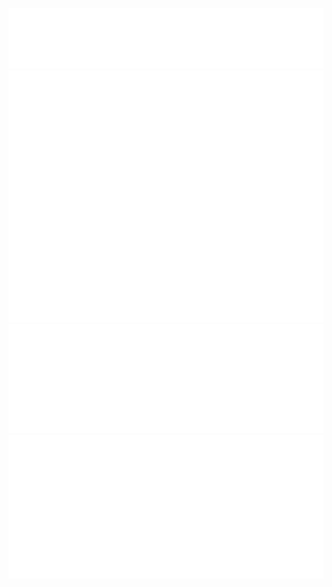 <p>
  <img src="/metrics.classic.svg" alt="Metrics Classic">
  <img src="/metrics.plugin.anilist.svg" alt="Metrics Anilist">
  <img src="/metrics.plugin.languages.details.svg" alt="Metrics Language Details">
  <img src="/metrics.plugin.isocalendar.halfyear.svg" alt="Metrics IsoCalendar Half Year">
</p>
  

